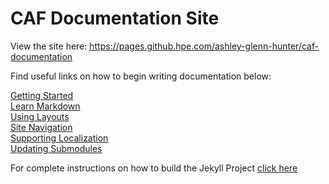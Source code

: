 # CAF Documentation Site

View the site here: https://pages.github.hpe.com/ashley-glenn-hunter/caf-documentation

Find useful links on how to begin writing documentation below:

[Getting Started](developer_docs/getting_started.md)  
[Learn Markdown](https://guides.github.com/features/mastering-markdown/)  
[Using Layouts](developer_docs/using_layouts.md)  
[Site Navigation](developer_docs/navigation.md)  
[Supporting Localization](developer_docs/localization.md)  
[Updating Submodules](developer_docs/submodules.md)

For complete instructions on how to build the Jekyll Project [click here](developer_docs/building_jekyll.md)
